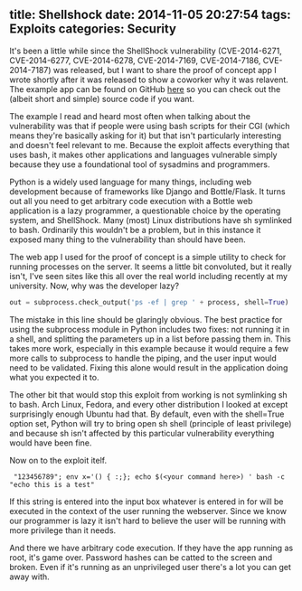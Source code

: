 title: Shellshock
date: 2014-11-05 20:27:54
tags: Exploits
categories: Security
---

It's been a little while since the ShellShock vulnerability (CVE-2014-6271, CVE-2014-6277, CVE-2014-6278, CVE-2014-7169, CVE-2014-7186, CVE-2014-7187) was released, but I want to share the proof of concept app I wrote shortly after it was released to show a coworker why it was relavent. The example app can be found on GitHub [here](https://github.com/aig787/Personal/tree/master/Examples/CVE-2014-6271) so you can check out the (albeit short and simple) source code if you want.

The example I read and heard most often when talking about the vulnerability was that if people were using bash scripts for their CGI (which means they're basically asking for it) but that isn't particularly interesting and doesn't feel relevant to me. Because the exploit affects everything that uses bash, it makes other applications and languages vulnerable simply because they use a foundational tool of sysadmins and programmers.

Python is a widely used language for many things, including web development because of frameworks like Django and Bottle/Flask. It turns out all you need to get arbitrary code execution with a Bottle web application is a lazy programmer, a questionable choice by the operating system, and ShellShock. Many (most) Linux distributions have sh symlinked to bash. Ordinarily this wouldn't be a problem, but in this instance it exposed many thing to the vulnerability than should have been. 

The web app I used for the proof of concept is a simple utility to check for running processes on the server. It seems a little bit convoluted, but it really isn't, I've seen sites like this all over the real world including recently at my university. Now, why was the developer lazy?

```python
out = subprocess.check_output('ps -ef | grep ' + process, shell=True)
```

The mistake in this line should be glaringly obvious. The best practice for using the subprocess module in Python includes two fixes: not running it in a shell, and splitting the parameters up in a list before passing them in. This takes more work, especially in this example because it would require a few more calls to subprocess to handle the piping, and the user input would need to be validated. Fixing this alone would result in the application doing what you expected it to.

The other bit that would stop this exploit from working is not symlinking sh to bash. Arch Linux, Fedora, and every other distribution I looked at except surprisingly enough Ubuntu had that. By default, even with the shell=True option set, Python will try to bring open sh shell (principle of least privilege) and because sh isn't affected by this particular vulnerability everything would have been fine.

Now on to the exploit itelf.
```
 "123456789"; env x='() { :;}; echo $(<your command here>) ' bash -c "echo this is a test"  
```
If this string is entered into the input box whatever is entered in for <your command here> will be executed in the context of the user running the webserver. Since we know our programmer is lazy it isn't hard to believe the user will be running with more privilege than it needs. 

And there we have arbitrary code execution. If they have the app running as root, it's game over. Password hashes can be catted to the screen and broken. Even if it's running as an unprivileged user there's a lot you can get away with.
